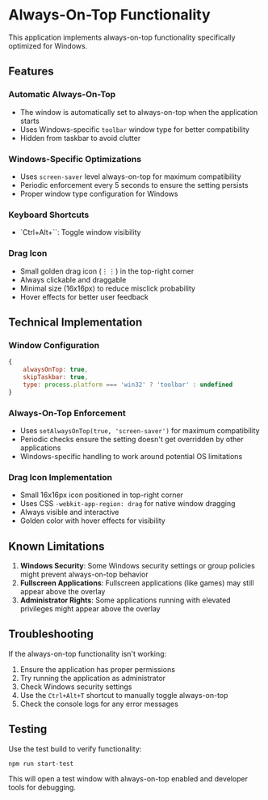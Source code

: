 # Always-On-Top Functionality

This application implements always-on-top functionality specifically optimized for Windows.

## Features

### Automatic Always-On-Top

-   The window is automatically set to always-on-top when the application starts
-   Uses Windows-specific `toolbar` window type for better compatibility
-   Hidden from taskbar to avoid clutter

### Windows-Specific Optimizations

-   Uses `screen-saver` level always-on-top for maximum compatibility
-   Periodic enforcement every 5 seconds to ensure the setting persists
-   Proper window type configuration for Windows

### Keyboard Shortcuts

-   `Ctrl+Alt+\``: Toggle window visibility

### Drag Icon

-   Small golden drag icon (⋮⋮) in the top-right corner
-   Always clickable and draggable
-   Minimal size (16x16px) to reduce misclick probability
-   Hover effects for better user feedback

## Technical Implementation

### Window Configuration

```javascript
{
    alwaysOnTop: true,
    skipTaskbar: true,
    type: process.platform === 'win32' ? 'toolbar' : undefined
}
```

### Always-On-Top Enforcement

-   Uses `setAlwaysOnTop(true, 'screen-saver')` for maximum compatibility
-   Periodic checks ensure the setting doesn't get overridden by other applications
-   Windows-specific handling to work around potential OS limitations

### Drag Icon Implementation

-   Small 16x16px icon positioned in top-right corner
-   Uses CSS `-webkit-app-region: drag` for native window dragging
-   Always visible and interactive
-   Golden color with hover effects for visibility

## Known Limitations

1. **Windows Security**: Some Windows security settings or group policies might prevent always-on-top behavior
2. **Fullscreen Applications**: Fullscreen applications (like games) may still appear above the overlay
3. **Administrator Rights**: Some applications running with elevated privileges might appear above the overlay

## Troubleshooting

If the always-on-top functionality isn't working:

1. Ensure the application has proper permissions
2. Try running the application as administrator
3. Check Windows security settings
4. Use the `Ctrl+Alt+T` shortcut to manually toggle always-on-top
5. Check the console logs for any error messages

## Testing

Use the test build to verify functionality:

```bash
npm run start-test
```

This will open a test window with always-on-top enabled and developer tools for debugging.
